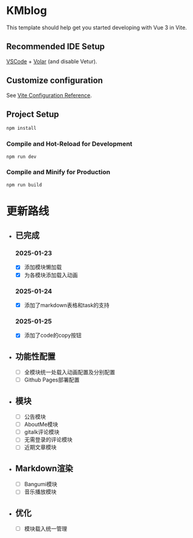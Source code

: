 # KMblog

This template should help get you started developing with Vue 3 in Vite.

## Recommended IDE Setup

[VSCode](https://code.visualstudio.com/) + [Volar](https://marketplace.visualstudio.com/items?itemName=Vue.volar) (and disable Vetur).

## Customize configuration

See [Vite Configuration Reference](https://vite.dev/config/).

## Project Setup

```sh
npm install
```

### Compile and Hot-Reload for Development

```sh
npm run dev
```

### Compile and Minify for Production

```sh
npm run build
```

# 更新路线
- ## 已完成
    ### 2025-01-23
    - [x] 添加模块懒加载
    - [x] 为各模块添加载入动画
    ### 2025-01-24
    - [x] 添加了markdown表格和task的支持
    ### 2025-01-25
    - [x] 添加了code的copy按钮

- ## 功能性配置
    - [ ] 全模块统一处载入动画配置及分别配置
    - [ ] Github Pages部署配置

- ## 模块
    - [ ] 公告模块
    - [ ] AboutMe模块
    - [ ] gitalk评论模块
    - [ ] 无需登录的评论模块
    - [ ] 近期文章模块

- ## Markdown渲染
    - [ ] Bangumi模块
    - [ ] 音乐播放模块

- ## 优化
    - [ ] 模块载入统一管理